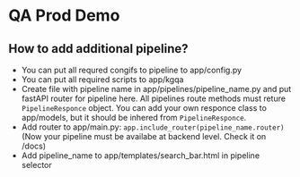 # QA Prod Demo

## How to add additional pipeline?

* You can put all requred congifs to pipeline to app/config.py
* You can put all required scripts to app/kgqa 
* Create file with pipeline name in app/pipelines/pipeline_name.py and put fastAPI router for pipeline here. All pipelines route methods must reture `PipelineResponce` object. You can add your own responce class to app/models, but it should be inhered from `PipelineResponce`.
* Add router to app/main.py: `app.include_router(pipeline_name.router)` (Now your pipeline must be availabe at backend level. Check it on /docs)
* Add pipeline_name to app/templates/search_bar.html in pipeline selector